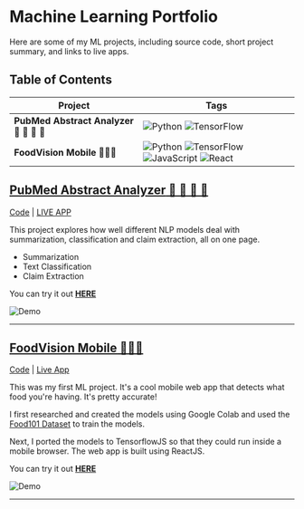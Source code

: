 # Machine Learning Portfolio

Here are some of my ML projects, including source code, short project summary, and links to live apps.

## Table of Contents

<!--ts-->

| Project                                  | Tags                                                                                                                                                                                                                                                                                                                                                                                                                                                                             |
| ---------------------------------------- | -------------------------------------------------------------------------------------------------------------------------------------------------------------------------------------------------------------------------------------------------------------------------------------------------------------------------------------------------------------------------------------------------------------------------------------------------------------------------------- |
| **PubMed Abstract Analyzer** 🍺 💊 📄 🔎 | ![Python](https://img.shields.io/badge/python-%2314354C.svg?style=for-the-badge&logo=python&logoColor=white) ![TensorFlow](https://img.shields.io/badge/TensorFlow-%23FF6F00.svg?style=for-the-badge&logo=TensorFlow&logoColor=white)                                                                                                                                                                                                                                            |
| **FoodVision Mobile** 🍔👀📱             | ![Python](https://img.shields.io/badge/python-%2314354C.svg?style=for-the-badge&logo=python&logoColor=white) ![TensorFlow](https://img.shields.io/badge/TensorFlow-%23FF6F00.svg?style=for-the-badge&logo=TensorFlow&logoColor=white) ![JavaScript](https://img.shields.io/badge/javascript-%23323330.svg?style=for-the-badge&logo=javascript&logoColor=%23F7DF1E) ![React](https://img.shields.io/badge/react-%2320232a.svg?style=for-the-badge&logo=react&logoColor=%2361DAFB) |

<!--te-->

## [**PubMed Abstract Analyzer** 🍺 💊 📄 🔎](https://github.com/tomwalczak/PubMed-Abstract-Analyzer)

[Code](https://github.com/tomwalczak/PubMed-Abstract-Analyzer) | [LIVE APP](http://tomwalczak.com/pubmed-abstract-analyzer)

This project explores how well different NLP models deal with summarization, classification and claim extraction, all on one page.

- Summarization
- Text Classification
- Claim Extraction

You can try it out [**HERE**](http://tomwalczak.com/pubmed-abstract-analyzer)

![Demo](https://mldatatwk.s3.us-east-2.amazonaws.com/gifs/pubmed_short.gif)

---

## [**FoodVision Mobile** 🍔👀📱 ](https://github.com/tomwalczak/food-vision-mobile-tensorflowjs)

[Code](https://github.com/tomwalczak/food-vision-mobile-tensorflowjs) | [Live App](https://tomwalczak.github.io/food-vision-mobile-tensorflowjs/)

This was my first ML project. It's a cool mobile web app that detects what food you're having. It's pretty accurate!

I first researched and created the models using Google Colab and used the [Food101 Dataset](https://paperswithcode.com/dataset/food-101) to train the models.

Next, I ported the models to TensorflowJS so that they could run inside a mobile browser. The web app is built using ReactJS.

You can try it out [**HERE**](https://tomwalczak.github.io/food-vision-mobile-tensorflowjs/)

![Demo](https://mldatatwk.s3.us-east-2.amazonaws.com/gifs/demo_small.gif)

---
